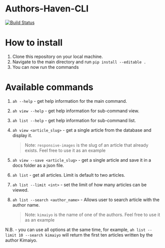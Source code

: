 # Authors-Haven-CLI
[![Build Status](https://travis-ci.org/Kimaiyo077/Authors-Haven-CLI.svg?branch=develop)](https://travis-ci.org/Kimaiyo077/Authors-Haven-CLI)

# How to install
1. Clone this repository on your local machine.
2. Navigate to the main directory and run `pip install --editable .`
3. You can now run the commands

# Available commands
1. `ah --help` - get help information for the main command.
2. `ah view --help` - get help information for sub-command view.
3. `ah list --help` - get help information for sub-command list.
4. `ah view <article_slug>` - get a single article from the database and display it.

    > Note: `responsive-images` is the slug of an article that already exists. Feel free to use it as an example
5. `ah view --save <article_slug>` - get a single article and save it in a docs folder as a json file.
6. `ah list` - get all articles. Limit is default to two articles.
7. `ah list --limit <int>` - set the limit of how many articles can be viewed.
8. `ah list --search <author_name>` - Allows user to search article with the author name.

    > Note: `kimaiyo` is the name of one of the authors. Feel free to use it as an example

N.B. - you can use all options at the same time, for example, `ah list --limit 10 --search kimaiyo` will return the first ten articles written by the author Kimaiyo.
